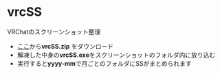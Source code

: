 # vrcSS
VRChatのスクリーンショット整理

- [ここ](https://github.com/gfool6/vrcSS/releases)から**vrcSS.zip** をダウンロード
- 解凍した中身の**vrcSS.exe**をスクリーンショットのフォルダ内に放り込む
- 実行すると**yyyy-mm**で月ごとのフォルダにSSがまとめられます
